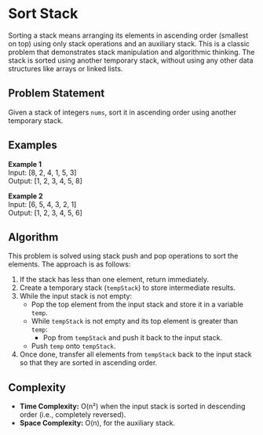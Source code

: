 # Sort Stack

Sorting a stack means arranging its elements in ascending order (smallest on top) using only stack operations and an auxiliary stack. This is a classic problem that demonstrates stack manipulation and algorithmic thinking.
The stack is sorted using another temporary stack, without using any other data structures like arrays or linked lists.


## Problem Statement

Given a stack of integers `nums`, sort it in ascending order using another temporary stack.

## Examples

**Example 1**  
Input: [8, 2, 4, 1, 5, 3]  
Output: [1, 2, 3, 4, 5, 8]

**Example 2**  
Input: [6, 5, 4, 3, 2, 1]  
Output: [1, 2, 3, 4, 5, 6]

## Algorithm

This problem is solved using stack push and pop operations to sort the elements. The approach is as follows:

1. If the stack has less than one element, return immediately.
2. Create a temporary stack (`tempStack`) to store intermediate results.
3. While the input stack is not empty:
    - Pop the top element from the input stack and store it in a variable `temp`.
    - While `tempStack` is not empty and its top element is greater than `temp`:
        - Pop from `tempStack` and push it back to the input stack.
    - Push `temp` onto `tempStack`.
4. Once done, transfer all elements from `tempStack` back to the input stack so that they are sorted in ascending order.


## Complexity

- **Time Complexity:** O(n²) when the input stack is sorted in descending order (i.e., completely reversed).
- **Space Complexity:** O(n), for the auxiliary stack.